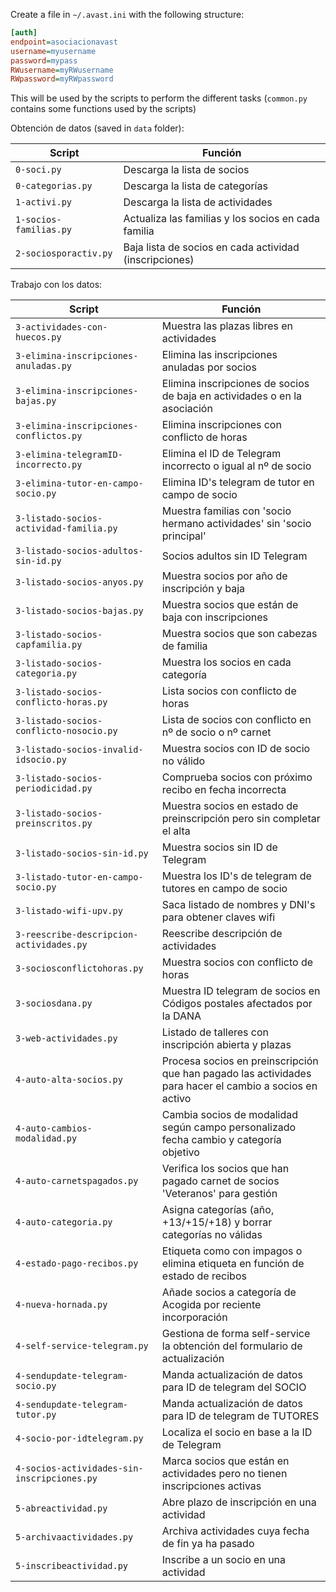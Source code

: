 Create a file in `~/.avast.ini` with the following structure:

```ini
[auth]
endpoint=asociacionavast
username=myusername
password=mypass
RWusername=myRWusername
RWpassword=myRWpassword
```

This will be used by the scripts to perform the different tasks (`common.py` contains some functions used by the scripts)

Obtención de datos (saved in `data` folder):

| Script                 | Función                                                |
| ---------------------- | ------------------------------------------------------ |
| `0-soci.py`            | Descarga la lista de socios                            |
| `0-categorias.py`      | Descarga la lista de categorías                        |
| `1-activi.py`          | Descarga la lista de actividades                       |
| `1-socios-familias.py` | Actualiza las familias y los socios en cada familia    |
| `2-sociosporactiv.py`  | Baja lista de socios en cada actividad (inscripciones) |

Trabajo con los datos:

| Script                                      | Función                                                                                                 |
| ------------------------------------------- | ------------------------------------------------------------------------------------------------------- |
| `3-actividades-con-huecos.py`               | Muestra las plazas libres en actividades                                                                |
| `3-elimina-inscripciones-anuladas.py`       | Elimina las inscripciones anuladas por socios                                                           |
| `3-elimina-inscripciones-bajas.py`          | Elimina inscripciones de socios de baja en actividades o en la asociación                               |
| `3-elimina-inscripciones-conflictos.py`     | Elimina inscripciones con conflicto de horas                                                            |
| `3-elimina-telegramID-incorrecto.py`        | Elimina el ID de Telegram incorrecto o igual al nº de socio                                             |
| `3-elimina-tutor-en-campo-socio.py`         | Elimina ID's telegram de tutor en campo de socio                                                        |
| `3-listado-socios-actividad-familia.py`     | Muestra familias con 'socio hermano actividades' sin 'socio principal'                                  |
| `3-listado-socios-adultos-sin-id.py`        | Socios adultos sin ID Telegram                                                                          |
| `3-listado-socios-anyos.py`                 | Muestra socios por año de inscripción y baja                                                            |
| `3-listado-socios-bajas.py`                 | Muestra socios que están de baja con inscripciones                                                      |
| `3-listado-socios-capfamilia.py`            | Muestra socios que son cabezas de familia                                                               |
| `3-listado-socios-categoria.py`             | Muestra los socios en cada categoría                                                                    |
| `3-listado-socios-conflicto-horas.py`       | Lista socios con conflicto de horas                                                                     |
| `3-listado-socios-conflicto-nosocio.py`     | Lista de socios con conflicto en nº de socio o nº carnet                                                |
| `3-listado-socios-invalid-idsocio.py`       | Muestra socios con ID de socio no válido                                                                |
| `3-listado-socios-periodicidad.py`          | Comprueba socios con próximo recibo en fecha incorrecta                                                 |
| `3-listado-socios-preinscritos.py`          | Muestra socios en estado de preinscripción pero sin completar el alta                                   |
| `3-listado-socios-sin-id.py`                | Muestra socios sin ID de Telegram                                                                       |
| `3-listado-tutor-en-campo-socio.py`         | Muestra los ID's de telegram de tutores en campo de socio                                               |
| `3-listado-wifi-upv.py`                     | Saca listado de nombres y DNI's para obtener claves wifi                                                |
| `3-reescribe-descripcion-actividades.py`    | Reescribe descripción de actividades                                                                    |
| `3-sociosconflictohoras.py`                 | Muestra socios con conflicto de horas                                                                   |
| `3-sociosdana.py`                           | Muestra ID telegram de socios en Códigos postales afectados por la DANA                                 |
| `3-web-actividades.py`                      | Listado de talleres con inscripción abierta y plazas                                                    |
| `4-auto-alta-socios.py`                     | Procesa socios en preinscripción que han pagado las actividades para hacer el cambio a socios en activo |
| `4-auto-cambios-modalidad.py`               | Cambia socios de modalidad según campo personalizado fecha cambio y categoría objetivo                  |
| `4-auto-carnetspagados.py`                  | Verifica los socios que han pagado carnet de socios 'Veteranos' para gestión                            |
| `4-auto-categoria.py`                       | Asigna categorías (año, +13/+15/+18) y borrar categorías no válidas                                     |
| `4-estado-pago-recibos.py`                  | Etiqueta como con impagos o elimina etiqueta en función de estado de recibos                            |
| `4-nueva-hornada.py`                        | Añade socios a categoría de Acogida por reciente incorporación                                          |
| `4-self-service-telegram.py`                | Gestiona de forma self-service la obtención del formulario de actualización                             |
| `4-sendupdate-telegram-socio.py`            | Manda actualización de datos para ID de telegram del SOCIO                                              |
| `4-sendupdate-telegram-tutor.py`            | Manda actualización de datos para ID de telegram de TUTORES                                             |
| `4-socio-por-idtelegram.py`                 | Localiza el socio en base a la ID de Telegram                                                           |
| `4-socios-actividades-sin-inscripciones.py` | Marca socios que están en actividades pero no tienen inscripciones activas                              |
| `5-abreactividad.py`                        | Abre plazo de inscripción en una actividad                                                              |
| `5-archivaactividades.py`                   | Archiva actividades cuya fecha de fin ya ha pasado                                                      |
| `5-inscribeactividad.py`                    | Inscribe a un socio en una actividad                                                                    |
